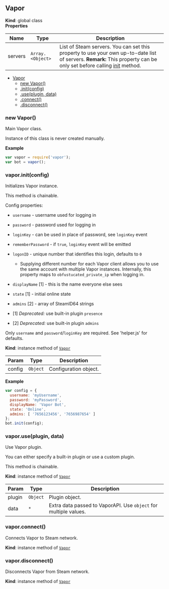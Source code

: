 <a name="Vapor"></a>
## Vapor
**Kind**: global class  
**Properties**

| Name | Type | Description |
| --- | --- | --- |
| servers | <code>Array.&lt;Object&gt;</code> | List of Steam servers. You can set this property to use your own up-to-date list of servers. **Remark:** This property can be only set before calling [init](#Vapor+init) method. |


* [Vapor](#Vapor)
    * [new Vapor()](#new_Vapor_new)
    * [.init(config)](#Vapor+init)
    * [.use(plugin, data)](#Vapor+use)
    * [.connect()](#Vapor+connect)
    * [.disconnect()](#Vapor+disconnect)

<a name="new_Vapor_new"></a>
### new Vapor()
Main Vapor class.

Instance of this class is never created manually.

**Example**  
```js
var vapor = require('vapor');
var bot = vapor();
```
<a name="Vapor+init"></a>
### vapor.init(config)
Initializes Vapor instance.

This method is chainable.

Config properties:
* `username` - username used for logging in
* `password` - password used for logging in
* `loginKey` - can be used in place of password, see `loginKey` event
* `rememberPassword` - if `true`, `loginKey` event will be emitted
* `logonID` - unique number that identifies this login, defaults to `0`
  * Supplying different number for each Vapor client allows you to use the same
  account with multiple Vapor instances. Internally, this property maps to
  `obfustucated_private_ip` when logging in.
* `displayName` [1] - this is the name everyone else sees
* `state` [1] - initial online state
* `admins` [2] - array of SteamID64 strings


* [1] *Deprecated:* use built-in plugin `presence`
* [2] *Deprecated:* use built-in plugin `admins`

Only `username` and `password`/`loginKey` are required. See 'helper.js' for defaults.

**Kind**: instance method of <code>[Vapor](#Vapor)</code>  

| Param | Type | Description |
| --- | --- | --- |
| config | <code>Object</code> | Configuration object. |

**Example**  
```js
var config = {
  username: 'myUsername',
  password: 'myPassword',
  displayName: 'Vapor Bot',
  state: 'Online',
  admins: [ '7656123456', '7656987654' ]
};
bot.init(config);
```
<a name="Vapor+use"></a>
### vapor.use(plugin, data)
Use Vapor plugin.

You can either specify a built-in plugin or use a custom plugin.

This method is chainable.

**Kind**: instance method of <code>[Vapor](#Vapor)</code>  

| Param | Type | Description |
| --- | --- | --- |
| plugin | <code>Object</code> | Plugin object. |
| data | <code>\*</code> | Extra data passed to VaporAPI. Use `object` for multiple values. |

<a name="Vapor+connect"></a>
### vapor.connect()
Connects Vapor to Steam network.

**Kind**: instance method of <code>[Vapor](#Vapor)</code>  
<a name="Vapor+disconnect"></a>
### vapor.disconnect()
Disconnects Vapor from Steam network.

**Kind**: instance method of <code>[Vapor](#Vapor)</code>  
